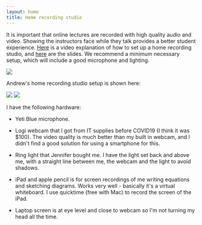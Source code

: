 ```yaml
---
layout: home
title: Home recording studio
---
```


It is important that online lectures are recorded with high quality audio and video. Showing the instructors face while they talk provides a better student experience. [Here](https://usask.cloud.panopto.eu/Panopto/Pages/Viewer.aspx?id=db55eafb-3469-4012-a5dc-abd8010c0abf) is a video explanation of how to set up a home recording studio, and [here]({{site.baseurl}}/files/infog_hardware.pdf) are the slides. We recommend a minimum necessary setup, which will include a good microphone and lighting.  

<a href="https://usask.cloud.panopto.eu/Panopto/Pages/Viewer.aspx?id=db55eafb-3469-4012-a5dc-abd8010c0abf">
<img src="{{site.baseurl}}/images/Andrea.png">
</a>

<!---
<iframe src="https://docs.google.com/forms/d/e/1FAIpQLSdirnkyd5SgbovPnVaZ1sx2T8nEnlJJUO1XfNlFJ20oY38UDg/viewform?embedded=true" width="800" height="928" frameborder="0" marginheight="0" marginwidth="0">Loading…</iframe>

--->   

Andrew's home recording studio setup is shown here: 

<img src="{{site.baseurl}}/images/AndrewDesk01.jpg">

<img src="{{site.baseurl}}/images/AndrewDesk02.jpg">

I have the following hardware:

* Yeti Blue microphone.

* Logi webcam that I got from IT supplies before COVID19 (I think it was $100). The video quality is much better than my built in webcam, and I didn't find a good solution for using a smartphone for this.

* Ring light that Jennifer bought me. I have the light set back and above me, with a straight line between me, the webcam and the light to avoid shadows.

* iPad and apple pencil is for screen recordings of me writing equations and sketching diagrams. Works very well - basically it's a virtual whiteboard. I use quicktime (free with Mac) to record the screen of the iPad.

* Laptop screen is at eye level and close to webcam so I'm not turning my head all the time. 
